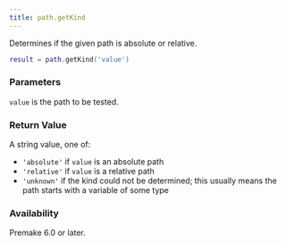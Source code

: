 ```yaml
---
title: path.getKind
---
```


Determines if the given path is absolute or relative.

```lua
result = path.getKind('value')
```

### Parameters

`value` is the path to be tested.

### Return Value

A string value, one of:

- `'absolute'` if `value` is an absolute path
- `'relative'` if `value` is a relative path
- `'unknown'` if the kind could not be determined; this usually means the path starts with a variable of some type

### Availability

Premake 6.0 or later.
